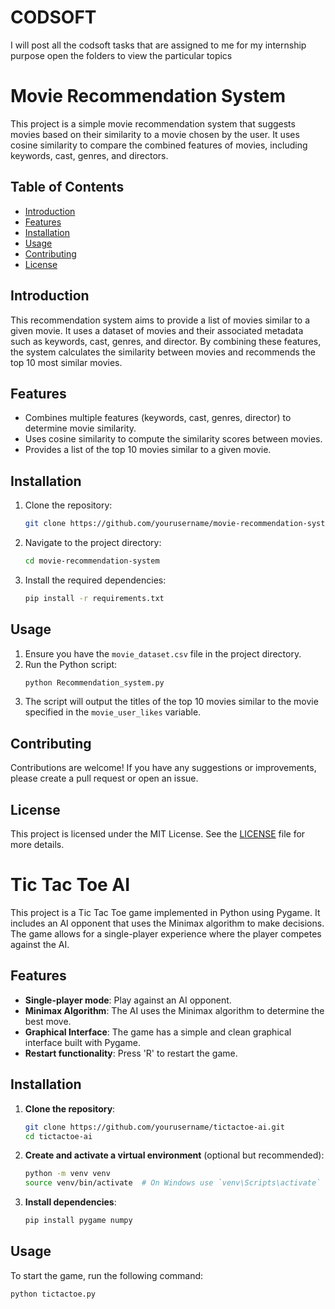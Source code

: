 # CODSOFT
I will post all the codsoft tasks that are assigned to me for my internship purpose open the folders to view the particular topics 

# Movie Recommendation System

This project is a simple movie recommendation system that suggests movies based on their similarity to a movie chosen by the user. It uses cosine similarity to compare the combined features of movies, including keywords, cast, genres, and directors.

## Table of Contents
- [Introduction](#introduction)
- [Features](#features)
- [Installation](#installation)
- [Usage](#usage)
- [Contributing](#contributing)
- [License](#license)

## Introduction
This recommendation system aims to provide a list of movies similar to a given movie. It uses a dataset of movies and their associated metadata such as keywords, cast, genres, and director. By combining these features, the system calculates the similarity between movies and recommends the top 10 most similar movies.

## Features
- Combines multiple features (keywords, cast, genres, director) to determine movie similarity.
- Uses cosine similarity to compute the similarity scores between movies.
- Provides a list of the top 10 movies similar to a given movie.

## Installation
1. Clone the repository:
    ```bash
    git clone https://github.com/yourusername/movie-recommendation-system.git
    ```
2. Navigate to the project directory:
    ```bash
    cd movie-recommendation-system
    ```
3. Install the required dependencies:
    ```bash
    pip install -r requirements.txt
    ```

## Usage
1. Ensure you have the `movie_dataset.csv` file in the project directory.
2. Run the Python script:
    ```bash
    python Recommendation_system.py
    ```
3. The script will output the titles of the top 10 movies similar to the movie specified in the `movie_user_likes` variable.

## Contributing
Contributions are welcome! If you have any suggestions or improvements, please create a pull request or open an issue.

## License
This project is licensed under the MIT License. See the [LICENSE](LICENSE) file for more details.


# Tic Tac Toe AI

This project is a Tic Tac Toe game implemented in Python using Pygame. It includes an AI opponent that uses the Minimax algorithm to make decisions. The game allows for a single-player experience where the player competes against the AI.

## Features

- **Single-player mode**: Play against an AI opponent.
- **Minimax Algorithm**: The AI uses the Minimax algorithm to determine the best move.
- **Graphical Interface**: The game has a simple and clean graphical interface built with Pygame.
- **Restart functionality**: Press 'R' to restart the game.

## Installation

1. **Clone the repository**:
    ```bash
    git clone https://github.com/yourusername/tictactoe-ai.git
    cd tictactoe-ai
    ```

2. **Create and activate a virtual environment** (optional but recommended):
    ```bash
    python -m venv venv
    source venv/bin/activate  # On Windows use `venv\Scripts\activate`
    ```

3. **Install dependencies**:
    ```bash
    pip install pygame numpy
    ```

## Usage

To start the game, run the following command:
```bash
python tictactoe.py

